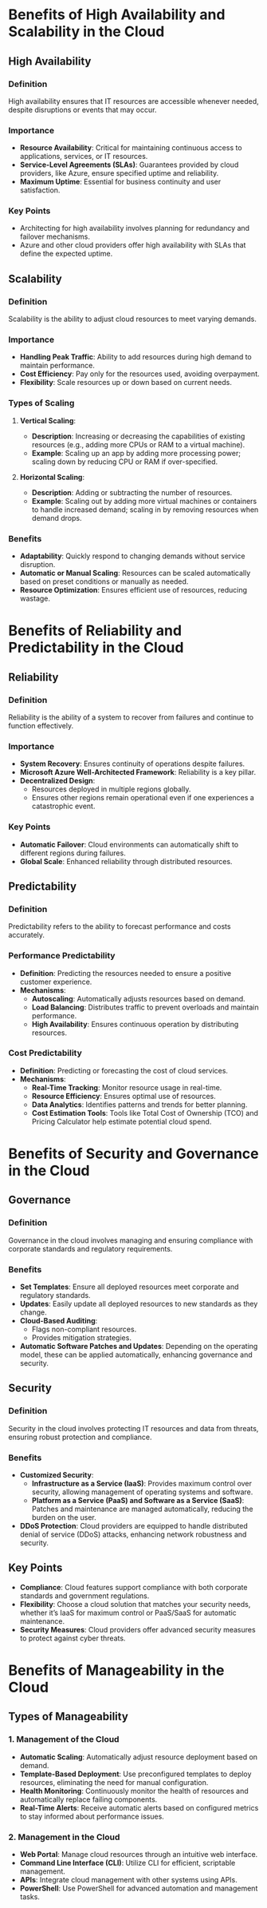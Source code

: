# Benefits of High Availability and Scalability in the Cloud

## High Availability
### Definition
High availability ensures that IT resources are accessible whenever needed, despite disruptions or events that may occur.

### Importance
- **Resource Availability**: Critical for maintaining continuous access to applications, services, or IT resources.
- **Service-Level Agreements (SLAs)**: Guarantees provided by cloud providers, like Azure, ensure specified uptime and reliability.
- **Maximum Uptime**: Essential for business continuity and user satisfaction.

### Key Points
- Architecting for high availability involves planning for redundancy and failover mechanisms.
- Azure and other cloud providers offer high availability with SLAs that define the expected uptime.

## Scalability
### Definition
Scalability is the ability to adjust cloud resources to meet varying demands.

### Importance
- **Handling Peak Traffic**: Ability to add resources during high demand to maintain performance.
- **Cost Efficiency**: Pay only for the resources used, avoiding overpayment.
- **Flexibility**: Scale resources up or down based on current needs.

### Types of Scaling
1. **Vertical Scaling**:
   - **Description**: Increasing or decreasing the capabilities of existing resources (e.g., adding more CPUs or RAM to a virtual machine).
   - **Example**: Scaling up an app by adding more processing power; scaling down by reducing CPU or RAM if over-specified.

2. **Horizontal Scaling**:
   - **Description**: Adding or subtracting the number of resources.
   - **Example**: Scaling out by adding more virtual machines or containers to handle increased demand; scaling in by removing resources when demand drops.

### Benefits
- **Adaptability**: Quickly respond to changing demands without service disruption.
- **Automatic or Manual Scaling**: Resources can be scaled automatically based on preset conditions or manually as needed.
- **Resource Optimization**: Ensures efficient use of resources, reducing wastage.

# Benefits of Reliability and Predictability in the Cloud

## Reliability

### Definition
Reliability is the ability of a system to recover from failures and continue to function effectively.

### Importance
- **System Recovery**: Ensures continuity of operations despite failures.
- **Microsoft Azure Well-Architected Framework**: Reliability is a key pillar.
- **Decentralized Design**:
  - Resources deployed in multiple regions globally.
  - Ensures other regions remain operational even if one experiences a catastrophic event.

### Key Points
- **Automatic Failover**: Cloud environments can automatically shift to different regions during failures.
- **Global Scale**: Enhanced reliability through distributed resources.

## Predictability

### Definition
Predictability refers to the ability to forecast performance and costs accurately.

### Performance Predictability
- **Definition**: Predicting the resources needed to ensure a positive customer experience.
- **Mechanisms**:
  - **Autoscaling**: Automatically adjusts resources based on demand.
  - **Load Balancing**: Distributes traffic to prevent overloads and maintain performance.
  - **High Availability**: Ensures continuous operation by distributing resources.

### Cost Predictability
- **Definition**: Predicting or forecasting the cost of cloud services.
- **Mechanisms**:
  - **Real-Time Tracking**: Monitor resource usage in real-time.
  - **Resource Efficiency**: Ensures optimal use of resources.
  - **Data Analytics**: Identifies patterns and trends for better planning.
  - **Cost Estimation Tools**: Tools like Total Cost of Ownership (TCO) and Pricing Calculator help estimate potential cloud spend.

# Benefits of Security and Governance in the Cloud

## Governance

### Definition
Governance in the cloud involves managing and ensuring compliance with corporate standards and regulatory requirements.

### Benefits
- **Set Templates**: Ensure all deployed resources meet corporate and regulatory standards.
- **Updates**: Easily update all deployed resources to new standards as they change.
- **Cloud-Based Auditing**:
  - Flags non-compliant resources.
  - Provides mitigation strategies.
- **Automatic Software Patches and Updates**: Depending on the operating model, these can be applied automatically, enhancing governance and security.

## Security

### Definition
Security in the cloud involves protecting IT resources and data from threats, ensuring robust protection and compliance.

### Benefits
- **Customized Security**:
  - **Infrastructure as a Service (IaaS)**: Provides maximum control over security, allowing management of operating systems and software.
  - **Platform as a Service (PaaS) and Software as a Service (SaaS)**: Patches and maintenance are managed automatically, reducing the burden on the user.
- **DDoS Protection**: Cloud providers are equipped to handle distributed denial of service (DDoS) attacks, enhancing network robustness and security.

## Key Points

- **Compliance**: Cloud features support compliance with both corporate standards and government regulations.
- **Flexibility**: Choose a cloud solution that matches your security needs, whether it’s IaaS for maximum control or PaaS/SaaS for automatic maintenance.
- **Security Measures**: Cloud providers offer advanced security measures to protect against cyber threats.

# Benefits of Manageability in the Cloud

## Types of Manageability

### 1. Management of the Cloud
- **Automatic Scaling**: Automatically adjust resource deployment based on demand.
- **Template-Based Deployment**: Use preconfigured templates to deploy resources, eliminating the need for manual configuration.
- **Health Monitoring**: Continuously monitor the health of resources and automatically replace failing components.
- **Real-Time Alerts**: Receive automatic alerts based on configured metrics to stay informed about performance issues.

### 2. Management in the Cloud
- **Web Portal**: Manage cloud resources through an intuitive web interface.
- **Command Line Interface (CLI)**: Utilize CLI for efficient, scriptable management.
- **APIs**: Integrate cloud management with other systems using APIs.
- **PowerShell**: Use PowerShell for advanced automation and management tasks.
